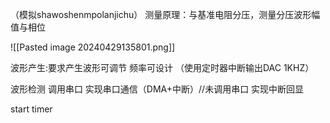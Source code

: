 （模拟shawoshenmpolanjichu）
   测量原理：与基准电阻分压，测量分压波形幅值与相位
   
![[Pasted image 20240429135801.png]]

波形产生:要求产生波形可调节  频率可设计 （使用定时器中断输出DAC 1KHZ）

波形检测
调用串口 实现串口通信（DMA+中断）//未调用串口 实现中断回显

start timer 

